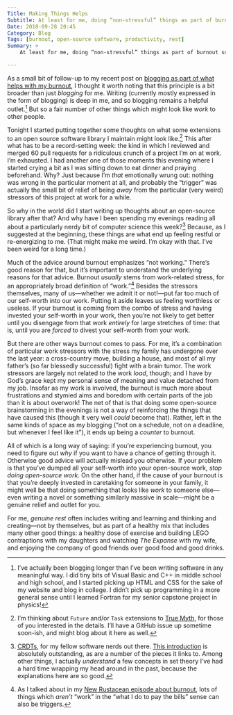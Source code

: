 ```yaml
---
Title: Making Things Helps
Subtitle: At least for me, doing “non-stressful” things as part of burnout sometimes means doing things other people would find stressful. That’s okay.
Date: 2018-09-28 20:45
Category: Blog
Tags: [burnout, open-source software, productivity, rest]
Summary: >
    At least for me, doing “non-stressful” things as part of burnout sometimes means doing things other people would find stressful. That’s okay.

---
```


As a small bit of follow-up to my recent post on [blogging as part of what helps with my burnout](https://www.chriskrycho.com/2018/cant-stop-wont-stop.html "Can’t Stop, Won’t Stop"), I thought it worth noting that this principle is a bit broader than just *blogging* for me. Writing (currently mostly expressed in the form of blogging) is deep in me, and so blogging remains a helpful outlet.[^1] But so a fair number of other things which might look like *work* to other people.

Tonight I started putting together some thoughts on what some extensions to an open source software library I maintain might look like.[^2] This after what has to be a record-setting week: the kind in which I reviewed and merged 60 pull requests for a ridiculous crunch of a project I’m on at work. I’m exhausted. I had another one of those moments this evening where I started crying a bit as I was sitting down to eat dinner and praying beforehand. Why? Just because I’m *that* emotionally wrung out: nothing was wrong in the particular moment at all, and probably the “trigger” was actually the small bit of relief of being *away* from the particular (very weird) stressors of this project at work for a while.

So why in the world did I start writing up thoughts about an open-source library after that? And why have I been spending my evenings reading all about a particularly nerdy bit of computer science this week?[^3] Because, as I suggested at the beginning, these things are what end up feeling restful or re-energizing to me. (That might make me weird. I’m okay with that. I’ve been weird for a long time.)

Much of the advice around burnout emphasizes “not working.” There’s good reason for that, but it’s important to understand the underlying reasons for that advice. Burnout *usually* stems from work-related stress, for an appropriately broad definition of “work.”[^4] Besides the stressors themselves, many of us—whether we admit it or not!—put far too much of our self-worth into our work. Putting it aside leaves us feeling worthless or useless. If your burnout is coming from the combo of stress and having invested your self-worth in your work, then you’re not likely to get better until you disengage from that work *entirely* for large stretches of time: that is, until you are *forced* to divest your self-worth from your work.

But there are other ways burnout comes to pass. For me, it’s a combination of particular work stressors with the stress my family has undergone over the last year: a cross-country move, building a house, and most of all my father’s (so far blessedly successful) fight with a brain tumor. The work stressors are largely not related to the work *load*, though; and I have by God’s grace kept my personal sense of meaning and value detached from my job. Insofar as my work is involved, the burnout is much more about frustrations and stymied aims and boredom with certain parts of the job than it is about overwork! The net of that is that doing some open-source brainstorming in the evenings is not a way of reinforcing the things that have caused this (though it very well *could* become that). Rather, left in the same kinds of space as my blogging (“not on a schedule, not on a deadline, but whenever I feel like it”), it ends up being a *counter* to burnout.

All of which is a long way of saying: if you’re experiencing burnout, you need to figure out *why* if you want to have a chance of getting through it. Otherwise good advice will actually mislead you otherwise. If your problem is that you’ve dumped all your self-worth into your open-source work, *stop doing open-source work*. On the other hand, if the cause of your burnout is that you’re deeply invested in caretaking for someone in your family, it might well be that doing something that looks like *work* to someone else—even writing a novel or something similarly massive in scale—might be a genuine relief and outlet for you.

For me, *genuine rest* often includes writing and learning and thinking and creating—not by themselves, but as part of a healthy mix that includes many other good things: a healthy dose of exercise and building LEGO contraptions with my daughters and watching <cite>The Expanse</cite> with my wife, and enjoying the company of good friends over good food and good drinks.

[^1]:	I’ve actually been blogging longer than I’ve been writing software in any meaningful way. I did tiny bits of Visual Basic and C++ in middle school and high school, and I started picking up <abbr>HTML</abbr> and <abbr>CSS</abbr> for the sake of my website and blog in college. I didn’t pick up programming in a more general sense until I learned Fortran for my senior capstone project in physics!

[^2]:	I’m thinking about `Future` and/or `Task` extensions to [True Myth](https://github.com/chriskrycho/true-myth), for those of you interested in the details. I’ll have a GitHub issue up sometime soon-ish, and might blog about it here as well.

[^3]:	[<abbr title="Conflict-free Replicated Data Type">CRDT</abbr>s](https://en.m.wikipedia.org/wiki/Conflict-free_replicated_data_type), for my fellow software nerds out there. [This introduction](http://archagon.net/blog/2018/03/24/data-laced-with-history/ "Data Laced With History") is absolutely outstanding, as are a number of the pieces it links to. Among other things, I actually *understand* a few concepts in set theory I’ve had a hard time wrapping my head around in the past, because the explanations here are so good.

[^4]:	As I talked about in my [New Rustacean episode about burnout](https://newrustacean.com/show_notes/bonus/burnout/), lots of things which *aren’t* “work” in the “what I do to pay the bills” sense can also be triggers.

